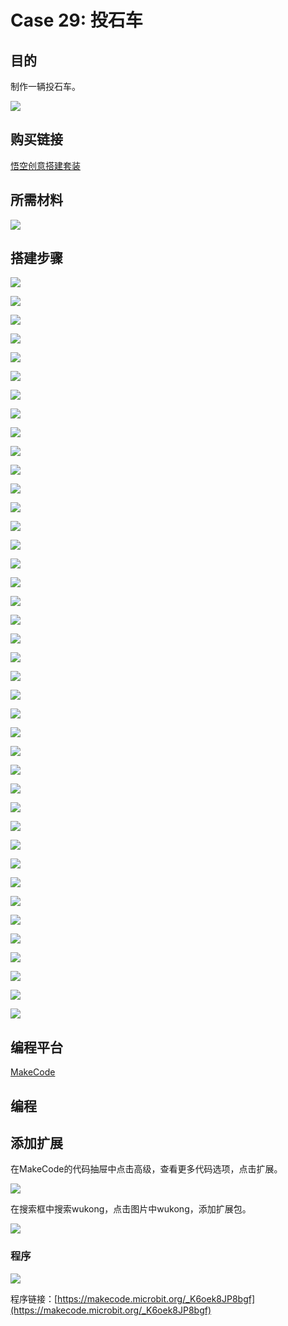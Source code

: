 # Case 29: 投石车
## 目的
制作一辆投石车。

![](./images/Wonder-Building-Kit-case-29-01.png)

## 购买链接

[悟空创意搭建套装](https://item.taobao.com/item.htm?id=649813731275&spm=2015.23436601.0.0)

## 所需材料

![](./images/Wonder-Building-Kit-step-case-29-01.png)

## 搭建步骤


![](./images/Wonder-Building-Kit-step-case-29-02.png)

![](./images/Wonder-Building-Kit-step-case-29-03.png)

![](./images/Wonder-Building-Kit-step-case-29-04.png)

![](./images/Wonder-Building-Kit-step-case-29-05.png)

![](./images/Wonder-Building-Kit-step-case-29-06.png)

![](./images/Wonder-Building-Kit-step-case-29-07.png)

![](./images/Wonder-Building-Kit-step-case-29-08.png)

![](./images/Wonder-Building-Kit-step-case-29-09.png)

![](./images/Wonder-Building-Kit-step-case-29-10.png)

![](./images/Wonder-Building-Kit-step-case-29-11.png)

![](./images/Wonder-Building-Kit-step-case-29-12.png)

![](./images/Wonder-Building-Kit-step-case-29-13.png)

![](./images/Wonder-Building-Kit-step-case-29-14.png)

![](./images/Wonder-Building-Kit-step-case-29-15.png)

![](./images/Wonder-Building-Kit-step-case-29-16.png)

![](./images/Wonder-Building-Kit-step-case-29-17.png)

![](./images/Wonder-Building-Kit-step-case-29-18.png)

![](./images/Wonder-Building-Kit-step-case-29-19.png)

![](./images/Wonder-Building-Kit-step-case-29-20.png)

![](./images/Wonder-Building-Kit-step-case-29-21.png)

![](./images/Wonder-Building-Kit-step-case-29-22.png)

![](./images/Wonder-Building-Kit-step-case-29-23.png)

![](./images/Wonder-Building-Kit-step-case-29-24.png)

![](./images/Wonder-Building-Kit-step-case-29-25.png)

![](./images/Wonder-Building-Kit-step-case-29-26.png)

![](./images/Wonder-Building-Kit-step-case-29-27.png)

![](./images/Wonder-Building-Kit-step-case-29-28.png)

![](./images/Wonder-Building-Kit-step-case-29-29.png)

![](./images/Wonder-Building-Kit-step-case-29-30.png)

![](./images/Wonder-Building-Kit-step-case-29-31.png)

![](./images/Wonder-Building-Kit-step-case-29-32.png)

![](./images/Wonder-Building-Kit-step-case-29-33.png)

![](./images/Wonder-Building-Kit-step-case-29-34.png)

![](./images/Wonder-Building-Kit-step-case-29-35.png)

![](./images/Wonder-Building-Kit-step-case-29-36.png)

![](./images/Wonder-Building-Kit-step-case-29-37.png)

![](./images/Wonder-Building-Kit-step-case-29-38.png)

![](./images/Wonder-Building-Kit-step-case-29-39.png)

![](./images/Wonder-Building-Kit-step-case-29-40.png)

![](./images/Wonder-Building-Kit-step-case-29-41.png)

## 编程平台

[MakeCode](https://makecode.microbit.org/)

## 编程
## 添加扩展
在MakeCode的代码抽屉中点击高级，查看更多代码选项，点击扩展。

![](./images/Wonder-Building-Kit-case-21-02.png)

在搜索框中搜索wukong，点击图片中wukong，添加扩展包。

![](./images/Wonder-Building-Kit-case-21-03.png)





### 程序

![](./images/Wonder-Building-Kit-case-29-04.png)

程序链接：[https://makecode.microbit.org/_K6oek8JP8bgf](https://makecode.microbit.org/_K6oek8JP8bgf)
